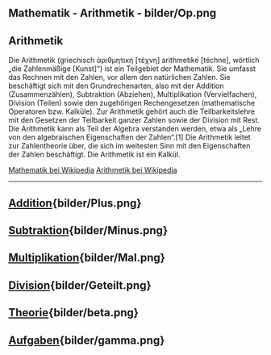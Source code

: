 
Mathematik - Arithmetik - bilder/Op.png
---
## Arithmetik

Die Arithmetik (griechisch ἀριθμητική [τέχνη] arithmetiké [téchne], wörtlich „die Zahlenmäßige [Kunst]“) ist ein Teilgebiet der Mathematik. Sie umfasst das Rechnen mit den Zahlen, vor allem den natürlichen Zahlen. Sie beschäftigt sich mit den Grundrechenarten, also mit der Addition (Zusammenzählen), Subtraktion (Abziehen), Multiplikation (Vervielfachen), Division (Teilen) sowie den zugehörigen Rechengesetzen (mathematische Operatoren bzw. Kalküle). Zur Arithmetik gehört auch die Teilbarkeitslehre mit den Gesetzen der Teilbarkeit ganzer Zahlen sowie der Division mit Rest. Die Arithmetik kann als Teil der Algebra verstanden werden, etwa als „Lehre von den algebraischen Eigenschaften der Zahlen“.[1] Die Arithmetik leitet zur Zahlentheorie über, die sich im weitesten Sinn mit den Eigenschaften der Zahlen beschäftigt. Die Arithmetik ist ein Kalkül.

[Mathematik bei Wikipedia](https://de.wikipedia.org/wiki/Mathematik)
[Arithmetik bei Wikipedia](https://de.wikipedia.org/wiki/Arithmetik)

---
## [Addition](Addition.md){bilder/Plus.png}
## [Subtraktion](Subtraktion.md){bilder/Minus.png}
## [Multiplikation](Multiplikation.md){bilder/Mal.png}
## [Division](Division.md){bilder/Geteilt.png}
## [Theorie](theorie.md){bilder/beta.png}
## [Aufgaben](aufgaben.md){bilder/gamma.png}
